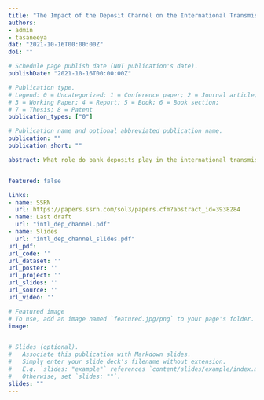 ```yaml
---
title: "The Impact of the Deposit Channel on the International Transmission of Monetary Shocks"
authors:
- admin
- tasaneeya
dat: "2021-10-16T00:00:00Z"
doi: ""

# Schedule page publish date (NOT publication's date).
publishDate: "2021-10-16T00:00:00Z"

# Publication type.
# Legend: 0 = Uncategorized; 1 = Conference paper; 2 = Journal article;
# 3 = Working Paper; 4 = Report; 5 = Book; 6 = Book section;
# 7 = Thesis; 8 = Patent
publication_types: ["0"]

# Publication name and optional abbreviated publication name.
publication: ""
publication_short: ""

abstract: What role do bank deposits play in the international transmission of US monetary policy shocks? Using a panel of US commercial banks, we find that the deposit channel impacts the transmission of monetary shocks through global banks and may account for \$460 billion of new cross-border flows into the US following 1 b.p. monetary shock. Specifically, we document that after a 1 b.p. unexpected increase to the Fed Funds rate, global banks increase deposit spreads by 0.53 b.p. and suffer a 8% decline in deposit growth. As a result, global banks increase net transfers from foreign branches to finance lending. Global banks reduce lending growth by 40 b.p. less than local banks. This corresponds to a 100% increase in the amount of net transfers from foreign branches. 


featured: false

links:
- name: SSRN
  url: https://papers.ssrn.com/sol3/papers.cfm?abstract_id=3938284
- name: Last draft
  url: "intl_dep_channel.pdf"
- name: Slides
  url: "intl_dep_channel_slides.pdf"
url_pdf: 
url_code: ''
url_dataset: ''
url_poster: ''
url_project: ''
url_slides: ''
url_source: ''
url_video: ''

# Featured image
# To use, add an image named `featured.jpg/png` to your page's folder. 
image: 


# Slides (optional).
#   Associate this publication with Markdown slides.
#   Simply enter your slide deck's filename without extension.
#   E.g. `slides: "example"` references `content/slides/example/index.md`.
#   Otherwise, set `slides: ""`.
slides: ""
---
```


